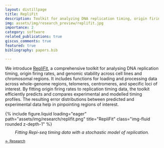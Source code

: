 ```yaml
---
layout: distillpage
title: RepliFit
description: Toolkit for analyzing DNA replication timing, origin firing rates, and genomic stability.
img: assets/img/research_preview/replifit.jpg
importance: 2
category: software
related_publications: true
giscus_comments: true
featured: true
bibliography: papers.bib

---
```

<!---<sub>[← Research](/projects/)</sub>-->

We introduce [RepliFit](https://github.com/fberkemeier/DNA_replication_model), a comprehensive toolkit for analysing DNA replication timing, origin firing rates, and genomic stability across cell lines and chromosomal regions. It includes functions for loading and processing data across whole-genome regions, telomeres, centromeres, and specific loci of interest. By fitting origin firing rates to replication timing data, the toolkit efficiently predicts and compares experimental and modelled timing profiles. The resulting error distributions between predicted and experimental data help in pinpointing regions of interest.


<div class="row">
    <div class="col-sm mt-3 mt-md-0">
        {% include figure.liquid loading="eager" path="assets/img/research/replifit.png" title="RepliFit" class="img-fluid rounded z-depth-1" %}
        <div class="caption" style="text-align: center; font-style: italic; margin-top: 10px;">
            Fitting Repi-seq timing data with a stochastic model of replication.
        </div>
    </div>
</div>

<sub>[← Research](/projects/)</sub>